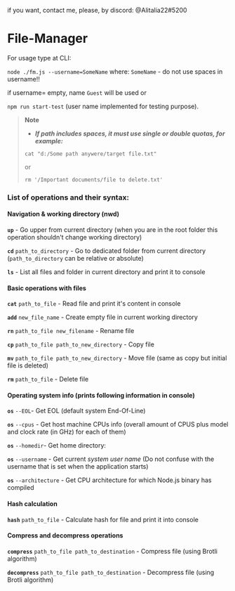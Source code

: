 if you want, contact me, please, by discord: @Alitalia22#5200

# File-Manager

For usage type at CLI:

`node ./fm.js --username=SomeName` where: `SomeName` - do not use spaces in username!!

if username= empty, name `Guest` will be used
or

`npm run start-test` (user name implemented for testing purpose).

> **Note**
>
> - **_If path includes spaces, it must use single or double quotas, for example:_**
>
> `cat "d:/Some path anywere/target file.txt"`
>
> or
>
> `rm '/Important documents/file to delete.txt'`

### List of operations and their syntax:

#### Navigation & working directory (nwd)

**`up`** - Go upper from current directory (when you are in the root folder this operation shouldn't change working directory)

**`cd`** `path_to_directory` - Go to dedicated folder from current directory (`path_to_directory` can be relative or absolute)

**`ls`** - List all files and folder in current directory and print it to console

#### Basic operations with files

**`cat`** `path_to_file` - Read file and print it's content in console

**`add`** `new_file_name` - Create empty file in current working directory

**`rn`** `path_to_file new_filename` - Rename file

**`cp`** `path_to_file path_to_new_directory` - Copy file

**`mv`** `path_to_file path_to_new_directory` - Move file (same as copy but initial file is deleted)

**`rm`** `path_to_file` - Delete file

#### Operating system info (prints following information in console)

**`os`** `--EOL`- Get EOL (default system End-Of-Line)

**`os`** `--cpus` - Get host machine CPUs info (overall amount of CPUS plus model and clock rate (in GHz) for each of them)

**`os`** `--homedir`- Get home directory:

**`os`** `--username` - Get current _system user name_ (Do not confuse with the username that is set when the application starts)

**`os`** `--architecture` - Get CPU architecture for which Node.js binary has compiled

#### Hash calculation

**`hash`** `path_to_file` - Calculate hash for file and print it into console

#### Compress and decompress operations

**`compress`** `path_to_file path_to_destination` - Compress file (using Brotli algorithm)

**`decompress`** `path_to_file path_to_destination` - Decompress file (using Brotli algorithm)
